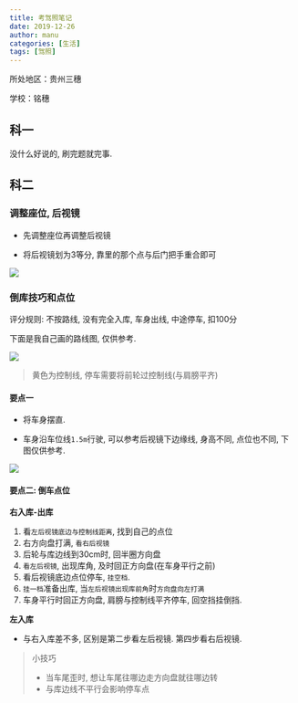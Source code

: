 ```yaml
---
title: 考驾照笔记
date: 2019-12-26
author: manu
categories: [生活]
tags: [驾照]
---
```


所处地区：贵州三穗

学校：铭穗

<!-- more -->

## 科一

没什么好说的, 刷完题就完事.

## 科二

### 调整座位, 后视镜

- 先调整座位再调整后视镜

- 将后视镜划为3等分, 靠里的那个点与后门把手重合即可

![](https://cdn.jsdelivr.net/gh/yangchaohe/yangchaohe.github.io@static/img/article/car02.png)

### 倒库技巧和点位

评分规则: 不按路线, 没有完全入库, 车身出线, 中途停车, 扣100分

下面是我自己画的路线图, 仅供参考.

![](https://cdn.jsdelivr.net/gh/yangchaohe/yangchaohe.github.io@static/img/article/daoku.png)

> 黄色为控制线, 停车需要将前轮过控制线(与肩膀平齐)

#### 要点一

- 将车身摆直.

- 车身沿车位线`1.5m`行驶, 可以参考后视镜下边缘线, 身高不同, 点位也不同, 下图仅供参考.

![](https://cdn.jsdelivr.net/gh/yangchaohe/yangchaohe.github.io@static/img/article/car03.png)

#### 要点二: 倒车点位

**右入库-出库**

1. 看`左后视镜底边与控制线距离`, 找到自己的点位
2. 右方向盘打满, `看右后视镜`
3. 后轮与库边线到30cm时, 回半圈方向盘
4. `看左后视镜`, 出现库角, 及时回正方向盘(在车身平行之前)
5. 看后视镜底边点位停车, `挂空档`.
6. `挂一档`准备出库, 当`左后视镜出现库前角`时`方向盘向左打满`
7. 车身平行时回正方向盘, 肩膀与控制线平齐停车, 回空挡挂倒挡.

**左入库**

- 与右入库差不多, 区别是第二步看左后视镜. 第四步看右后视镜.

> 小技巧
>
> - 当车尾歪时, 想让车尾往哪边走方向盘就往哪边转
> - 与库边线不平行会影响停车点


